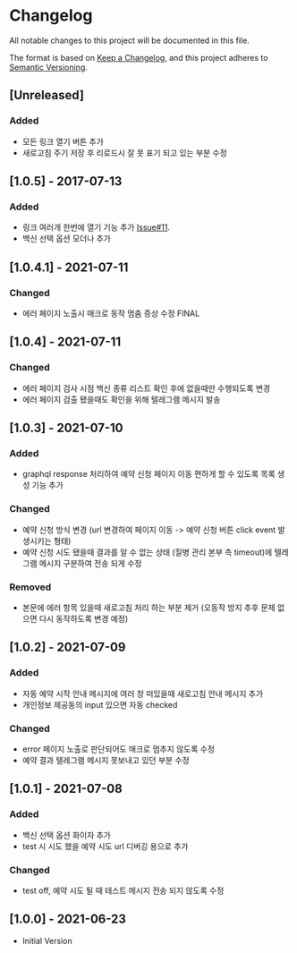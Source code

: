 # Changelog
All notable changes to this project will be documented in this file.

The format is based on [Keep a Changelog](https://keepachangelog.com/en/1.0.0/),
and this project adheres to [Semantic Versioning](https://semver.org/spec/v2.0.0.html).

## [Unreleased]
### Added
- 모든 링크 열기 버튼 추가
- 새로고침 주기 저장 후 리로드시 잘 못 표기 되고 있는 부분 수정

## [1.0.5] - 2017-07-13
### Added
- 링크 여러개 한번에 열기 기능 추가 [Issue#11](https://github.com/changdoc/naver-vaccine-macro/issues/11).
- 백신 선택 옵션 모더나 추가

## [1.0.4.1] - 2021-07-11
### Changed
- 에러 페이지 노출시 매크로 동작 멈춤 증상 수정 FINAL

## [1.0.4] - 2021-07-11
### Changed
- 에러 페이지 검사 시점 백신 종류 리스트 확인 후에 없을때만 수행되도록 변경
- 에러 페이지 검출 됐을때도 확인을 위해 텔레그램 메시지 발송

## [1.0.3] - 2021-07-10
### Added
- graphql response 처리하여 예약 신청 페이지 이동 편하게 할 수 있도록 목록 생성 기능 추가

### Changed
- 예약 신청 방식 변경 (url 변경하여 페이지 이동 -> 예약 신청 버튼 click event 발생시키는 형태)
- 예약 신청 시도 됐을때 결과를 알 수 없는 상태 (질병 관리 본부 측 timeout)에 텔레그램 메시지 구분하여 전송 되게 수정

### Removed
- 본문에 에러 항목 있을때 새로고침 처리 하는 부분 제거 (오동작 방지 추후 문제 없으면 다시 동작하도록 변경 예정)

## [1.0.2] - 2021-07-09
### Added
- 자동 예약 시작 안내 메시지에 여러 창 떠있을때 새로고침 안내 메시지 추가
- 개인정보 제공동의 input 있으면 자동 checked

### Changed
- error 페이지 노출로 판단되어도 매크로 멈추지 않도록 수정
- 예약 결과 텔레그램 메시지 못보내고 있던 부분 수정

## [1.0.1] - 2021-07-08
### Added
- 백신 선택 옵션 화이자 추가
- test 시 시도 했을 예약 시도 url 디버깅 용으로 추가

### Changed
- test off, 예약 시도 될 때 테스트 메시지 전송 되지 않도록 수정

## [1.0.0] - 2021-06-23
- Initial Version